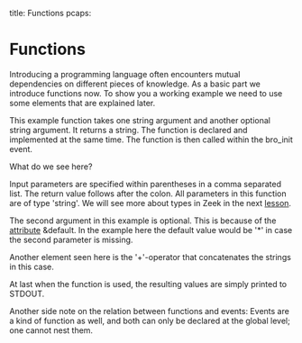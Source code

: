 title: Functions
pcaps: 

Functions
==========

Introducing a programming language often encounters mutual dependencies on different pieces of knowledge. 
As a basic part we introduce functions now. To show you a working example we need to use some
elements that are explained later. 

This example function takes one string argument and another optional string argument.
It returns a string. 
The function is declared and implemented at the same time. The function is then called 
within the bro\_init event.

What do we see here?

Input parameters are specified within parentheses in a comma separated list. The return value follows after the colon.
All parameters in this function are of type 'string'. We will see more about types in Zeek in the next 
[lesson](http://try.zeek.org/example/primitive_datatypes).

The second argument in this example is optional. This is because of the [attribute](https://www.zeek.org/sphinx/script-reference/attributes.html) 
&default. In the example here the default value would be '\*' in case the second parameter is missing.

Another element seen here is the '+'-operator that concatenates the strings in this case.

At last when the function is used, the resulting values are simply printed to STDOUT.

Another side note on the relation between functions and events: Events
are a kind of function as well, and both can only be declared at the global
level; one cannot nest them.
